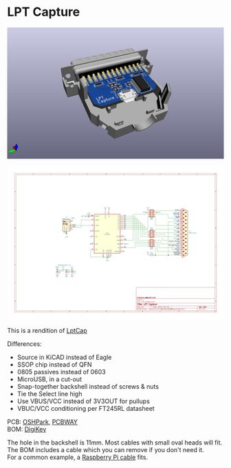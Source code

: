 # LPT Capture

![](LPT_Capture.jpg)

![](LPT_Capture.svg)

This is a rendition of [LptCap](https://www-user.tu-chemnitz.de/~heha/basteln/PC/LptCap/index.en.htm)

Differences:  
* Source in KiCAD instead of Eagle
* SSOP chip instead of QFN
* 0805 passives instead of 0603
* MicroUSB, in a cut-out
* Snap-together backshell instead of screws & nuts
* Tie the Select line high
* Use VBUS/VCC instead of 3V3OUT for pullups
* VBUC/VCC conditioning per FT245RL datasheet

PCB: [OSHPark](https://oshpark.com/shared_projects/bZjnxq1J), [PCBWAY](https://www.pcbway.com/project/shareproject/LPT_Capture.html)  
BOM: [DigiKey](https://www.digikey.com/short/mfjh2n32)

The hole in the backshell is 11mm. Most cables with small oval heads will fit.  
The BOM includes a cable which you can remove if you don't need it.  
For a common example, a [Raspberry Pi cable](https://thepihut.com/collections/raspberry-pi-cables/products/raspberry-pi-micro-usb-cable) fits.

